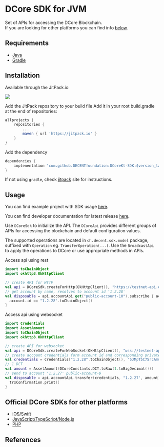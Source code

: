 DCore SDK for JVM
================

Set of APIs for accessing the DCore Blockchain. <br>
If you are looking for other platforms you can find info [below](#official-dcore-sdks-for-other-platforms).

Requirements
--------

- [Java](https://www.java.com)
- [Gradle](https://gradle.org)


Installation
--------

Available through the JitPack.io

[![](https://jitpack.io/v/DECENTfoundation/DCoreKt-SDK.svg?style=flat-square)][jitpack]

Add the JitPack repository to your build file
Add it in your root build.gradle at the end of repositories:

```groovy
allprojects {
	repositories {
		...
		maven { url 'https://jitpack.io' }
	}
}
```
Add the dependency
```groovy
dependencies {
    implementation 'com.github.DECENTfoundation:DCoreKt-SDK:$version_tag'
}
```

If not using `gradle`, check [jitpack] site for instructions.

Usage
-----

You can find example project with SDK usage [here](https://github.com/DECENTfoundation/DCore-SDK-Examples/tree/master/sdk-java-android).

You can find developer documentation for latest release [here](https://decentfoundation.github.io/DCoreKt-SDK/).

Use `DCoreSdk` to initialize the API.
The `DCoreApi` provides different groups of APIs for accessing the blockchain and default configuration values.

The supported operations are located in `ch.decent.sdk.model` package, suffixed with `Operation` eg. `TransferOperation(...)`.
Use the `BroadcastApi` to apply the operations to DCore or use appropriate methods in APIs.

Access api using rest
```kotlin
import toChainObject
import okhttp3.OkHttpClient

// create API for HTTP
val api = DCoreSdk.createForHttp(OkHttpClient(), "https://testnet-api.dcore.io/")
// get account by name, resolves to account id '1.2.28'
val disposable = api.accountApi.get("public-account-10").subscribe { account ->
  account.id == "1.2.28".toChainObject()
}
```

Access api using websocket
```kotlin
import Credentials
import AssetAmount
import toChainObject
import okhttp3.OkHttpClient

// create API for websocket
val api = DCoreSdk.createForWebSocket(OkHttpClient(), "wss://testnet-api.dcore.io/")
// create account credentials form account id and corresponding private key
val credentials = Credentials("1.2.28".toChainObject(), "5JMpT5C75rcAmuUB81mqVBXbmL1BKea4MYwVK6voMQLvigLKfrE")
// 1 DCT
val amount = AssetAmount(DCoreConstants.DCT.toRaw(1.toBigDecimal()))
// send to account '1.2.27' public-account-9
val disposable = api.accountApi.transfer(credentials, "1.2.27", amount).subscribe { trxConfirmation ->
  trxConfirmation.print()
}
```

Official DCore SDKs for other platforms
----------

- [iOS/Swift](https://github.com/DECENTfoundation/DCoreSwift-SDK)
- [JavaScript/TypeScript/Node.js](https://github.com/DECENTfoundation/DCoreJS-SDK)
- [PHP](https://github.com/DECENTfoundation/DCorePHP-SDK)

References
----------

[jitpack]: https://jitpack.io/#DECENTfoundation/DCoreKt-SDK
